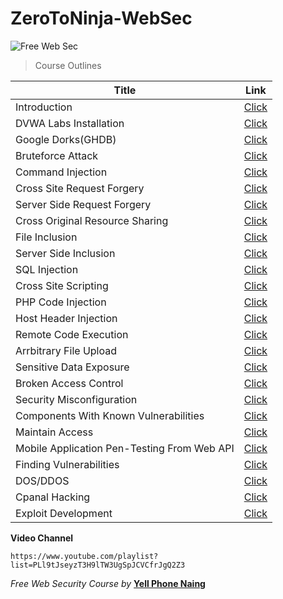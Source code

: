 # ZeroToNinja-WebSec
![Free Web Sec](https://cdn.dribbble.com/users/4599418/screenshots/9521088/ninja_cyber_4x.jpg)


> Course Outlines 

| Title | Link |
|--|--|
| Introduction | [Click]() |
| DVWA Labs Installation | [Click]() |
| Google Dorks(GHDB) | [Click]() |
| Bruteforce Attack | [Click]() |
| Command Injection | [Click]() |
| Cross Site Request Forgery | [Click]() |
| Server Side Request Forgery | [Click]() |
| Cross Original Resource Sharing | [Click]() |
| File Inclusion | [Click]() |
| Server Side Inclusion | [Click]() |
| SQL Injection | [Click]() |
| Cross Site Scripting | [Click]() |
| PHP Code Injection | [Click]() |
| Host Header Injection | [Click]() |
| Remote Code Execution | [Click]() |
| Arrbitrary File Upload | [Click]() |
| Sensitive Data Exposure | [Click]() |
| Broken Access Control | [Click]() |
| Security Misconfiguration | [Click]() |
| Components With Known Vulnerabilities | [Click]() |
| Maintain Access | [Click]() |
| Mobile Application Pen-Testing From Web API | [Click]() |
| Finding Vulnerabilities | [Click]() |
| DOS/DDOS | [Click]() |
| Cpanal Hacking | [Click]() |
| Exploit Development | [Click]() |


**Video Channel**
```
https://www.youtube.com/playlist?list=PLl9tJseyzT3H9lTW3UgSpJCVCfrJgQ2Z3
```

*Free Web Security Course by* [**Yell Phone Naing**](https://www.facebook.com/yellphoen.naing/)

